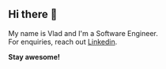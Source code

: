 ## Hi there 👋
My name is Vlad and I'm a Software Engineer. </br>
For enquiries, reach out [Linkedin](https://www.linkedin.com/in/uladzislau-khizhanok-6a7882114/).

**Stay awesome!**
